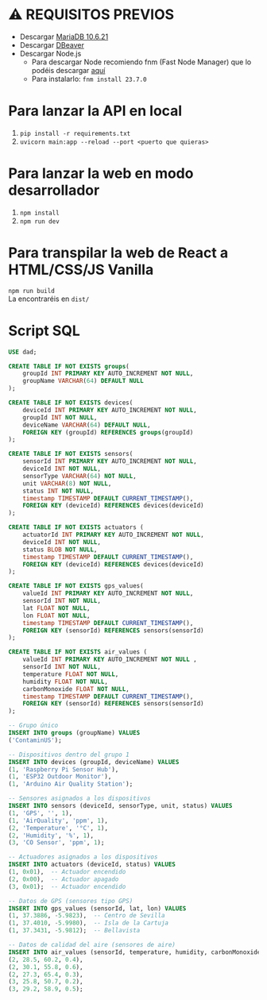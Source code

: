 # ⚠ REQUISITOS PREVIOS
- Descargar [MariaDB 10.6.21](https://mariadb.org/download/?t=mariadb&p=mariadb&r=10.6.21&os=windows&cpu=x86_64&pkg=msi&mirror=raiolanetworks)
- Descargar [DBeaver](https://dbeaver.io/download/)
- Descargar Node.js
    - Para descargar Node recomiendo fnm (Fast Node Manager) que lo podéis descargar [aquí](https://miarma.net/descargas)
    - Para instalarlo: `fnm install 23.7.0`

# Para lanzar la API en local 
1. `pip install -r requirements.txt`
2. `uvicorn main:app --reload --port <puerto que quieras>`

# Para lanzar la web en modo desarrollador
1. `npm install`
2. `npm run dev`

# Para transpilar la web de React a HTML/CSS/JS Vanilla
`npm run build` <br>
La encontraréis en `dist/`

# Script SQL
```sql
USE dad;

CREATE TABLE IF NOT EXISTS groups(
	groupId INT PRIMARY KEY AUTO_INCREMENT NOT NULL,
	groupName VARCHAR(64) DEFAULT NULL
);

CREATE TABLE IF NOT EXISTS devices(
	deviceId INT PRIMARY KEY AUTO_INCREMENT NOT NULL,
	groupId INT NOT NULL,
	deviceName VARCHAR(64) DEFAULT NULL,
	FOREIGN KEY (groupId) REFERENCES groups(groupId)
);

CREATE TABLE IF NOT EXISTS sensors(
	sensorId INT PRIMARY KEY AUTO_INCREMENT NOT NULL,
	deviceId INT NOT NULL,
	sensorType VARCHAR(64) NOT NULL,
	unit VARCHAR(8) NOT NULL,
	status INT NOT NULL,
	timestamp TIMESTAMP DEFAULT CURRENT_TIMESTAMP(),
	FOREIGN KEY (deviceId) REFERENCES devices(deviceId)
);

CREATE TABLE IF NOT EXISTS actuators (
	actuatorId INT PRIMARY KEY AUTO_INCREMENT NOT NULL,
	deviceId INT NOT NULL,
	status BLOB NOT NULL,
	timestamp TIMESTAMP DEFAULT CURRENT_TIMESTAMP(),
	FOREIGN KEY (deviceId) REFERENCES devices(deviceId)
);

CREATE TABLE IF NOT EXISTS gps_values(
	valueId INT PRIMARY KEY AUTO_INCREMENT NOT NULL,
	sensorId INT NOT NULL,
	lat FLOAT NOT NULL,
	lon FLOAT NOT NULL,
	timestamp TIMESTAMP DEFAULT CURRENT_TIMESTAMP(),
	FOREIGN KEY (sensorId) REFERENCES sensors(sensorId)
);

CREATE TABLE IF NOT EXISTS air_values (
	valueId INT PRIMARY KEY AUTO_INCREMENT NOT NULL ,
	sensorId INT NOT NULL,
	temperature FLOAT NOT NULL,
	humidity FLOAT NOT NULL,
	carbonMonoxide FLOAT NOT NULL,
	timestamp TIMESTAMP DEFAULT CURRENT_TIMESTAMP(),
	FOREIGN KEY (sensorId) REFERENCES sensors(sensorId)
);

-- Grupo único
INSERT INTO groups (groupName) VALUES
('ContaminUS');

-- Dispositivos dentro del grupo 1
INSERT INTO devices (groupId, deviceName) VALUES
(1, 'Raspberry Pi Sensor Hub'),
(1, 'ESP32 Outdoor Monitor'),
(1, 'Arduino Air Quality Station');

-- Sensores asignados a los dispositivos
INSERT INTO sensors (deviceId, sensorType, unit, status) VALUES
(1, 'GPS', '', 1),
(1, 'AirQuality', 'ppm', 1),
(2, 'Temperature', '°C', 1),
(2, 'Humidity', '%', 1),
(3, 'CO Sensor', 'ppm', 1);

-- Actuadores asignados a los dispositivos
INSERT INTO actuators (deviceId, status) VALUES
(1, 0x01),  -- Actuador encendido
(2, 0x00),  -- Actuador apagado
(3, 0x01);  -- Actuador encendido

-- Datos de GPS (sensores tipo GPS)
INSERT INTO gps_values (sensorId, lat, lon) VALUES
(1, 37.3886, -5.9823),  -- Centro de Sevilla
(1, 37.4010, -5.9980),  -- Isla de la Cartuja
(1, 37.3431, -5.9812);  -- Bellavista

-- Datos de calidad del aire (sensores de aire)
INSERT INTO air_values (sensorId, temperature, humidity, carbonMonoxide) VALUES
(2, 28.5, 60.2, 0.4),
(2, 30.1, 55.8, 0.6),
(2, 27.3, 65.4, 0.3),
(3, 25.8, 50.7, 0.2),
(3, 29.2, 58.9, 0.5);
```
